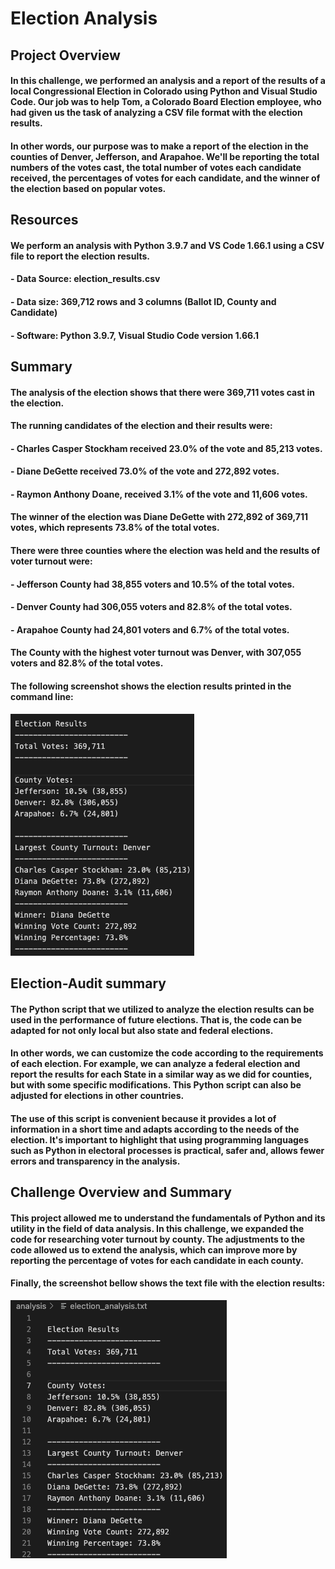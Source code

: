 # Election Analysis

## Project Overview

#### In this challenge, we performed an analysis and a report of the results of a local Congressional Election in Colorado using Python and Visual Studio Code. Our job was to help Tom, a Colorado Board Election employee, who had given us the task of analyzing a CSV file format with the election results.

#### In other words, our purpose was to make a report of the election in the counties of Denver, Jefferson, and Arapahoe. We'll be reporting the total numbers of the votes cast, the total number of votes each candidate received, the percentages of votes for each candidate, and the winner of the election based on popular votes.

## Resources
#### We perform an analysis with Python 3.9.7 and VS Code 1.66.1 using a CSV file to report the election results.

  #### - Data Source: election_results.csv
  #### - Data size: 369,712 rows and 3 columns (Ballot ID, County and Candidate)
  #### - Software: Python 3.9.7, Visual Studio Code version 1.66.1


## Summary

#### The analysis of the election shows that there were 369,711 votes cast in the election.

#### The running candidates of the election and their results were:
  ####    - Charles Casper Stockham received 23.0% of the vote and 85,213 votes.
  ####    - Diane DeGette received 73.0% of the vote and 272,892 votes.
  ####    - Raymon Anthony Doane, received 3.1% of the vote and 11,606 votes.

#### The winner of the election was Diane DeGette with 272,892 of 369,711 votes, which represents 73.8% of the total votes.

#### There were three counties where the election was held and the results of voter turnout were:
  ####    - Jefferson County had 38,855 voters and 10.5% of the total votes.
  ####    - Denver County had 306,055 voters and 82.8% of the total votes.
  ####    - Arapahoe County had 24,801 voters and 6.7% of the total votes.

#### The County with the highest voter turnout was Denver, with 307,055 voters and 82.8% of the total votes.

#### The following screenshot shows the election results printed in the command line:

![Alt text](/Recursos/electionresults.png "imagen1")

## Election-Audit summary

#### The Python script that we utilized to analyze the election results can be used in the performance of future elections. That is, the code can be adapted for not only local but also state and federal elections.
#### In other words, we can customize the code according to the requirements of each election. For example, we can analyze a federal election and report the results for each State in a similar way as we did for counties, but with some specific modifications. This Python script can also be adjusted for elections in other countries.
#### The use of this script is convenient because it provides a lot of information in a short time and adapts according to the needs of the election. It's important to highlight that using programming languages such as Python in electoral processes is practical, safer and, allows fewer errors and  transparency in the analysis.

## Challenge Overview and Summary
#### This project allowed me to understand the fundamentals of Python and its utility in the field of data analysis. In this challenge, we expanded the code for researching voter turnout by county. The adjustments to the code allowed us to extend the analysis, which can improve more by reporting the percentage of votes for each candidate in each county.

#### Finally, the screenshot bellow shows the text file with the election results:

![Alt text](/Recursos/textfile.png "imagen0")
